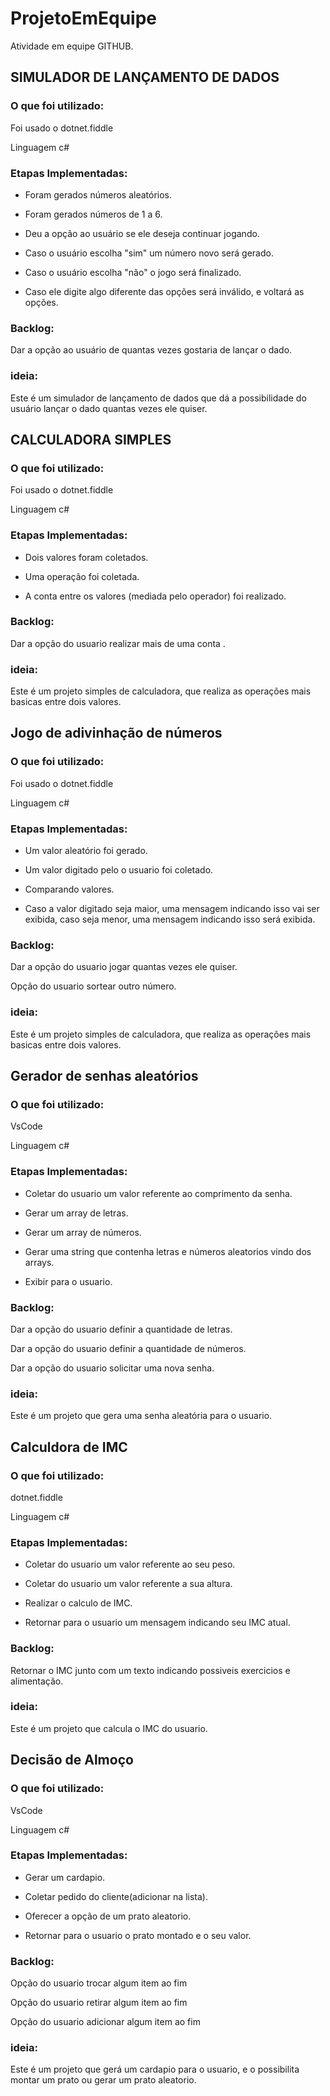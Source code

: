 # ProjetoEmEquipe
Atividade em equipe GITHUB.
## SIMULADOR DE LANÇAMENTO DE DADOS

### O que foi utilizado:

Foi usado o dotnet.fiddle

Linguagem c#

### Etapas Implementadas:

* Foram gerados números aleatórios.

* Foram gerados números de 1 a 6.

* Deu a opção ao usuário se ele deseja continuar jogando.

* Caso o usuário escolha "sim" um número novo será gerado.

* Caso o usuário escolha "não" o jogo será finalizado. 

* Caso ele digite algo diferente das opções será inválido, e voltará as opções.


### Backlog:

Dar a opção ao usuário de quantas vezes gostaria de lançar o dado. 

### ideia:

Este é um simulador de lançamento de dados que dá a possibilidade do usuário lançar o dado quantas vezes ele quiser.  

## CALCULADORA SIMPLES

### O que foi utilizado:

Foi usado o dotnet.fiddle

Linguagem c#

### Etapas Implementadas:

* Dois valores foram coletados.

* Uma operação foi coletada.

* A conta entre os valores (mediada pelo operador) foi realizado.


### Backlog:

Dar a opção do usuario realizar mais de uma conta . 

### ideia:

Este é um projeto simples de calculadora, que realiza as operações mais basicas entre dois valores. 

## Jogo de adivinhação de números

### O que foi utilizado:

Foi usado o dotnet.fiddle

Linguagem c#

### Etapas Implementadas:

* Um valor aleatório foi gerado.

* Um valor digitado pelo o usuario foi coletado.

* Comparando valores.
  
* Caso a valor digitado seja maior, uma mensagem indicando isso vai ser exibida, caso seja menor, uma mensagem indicando isso será exibida.


### Backlog:

Dar a opção do usuario jogar quantas vezes ele quiser.

Opção do usuario sortear outro número.

### ideia:

Este é um projeto simples de calculadora, que realiza as operações mais basicas entre dois valores. 

## Gerador de senhas aleatórios

### O que foi utilizado:

VsCode

Linguagem c#

### Etapas Implementadas:

* Coletar do usuario um valor referente ao comprimento da senha.

* Gerar um array de letras.
  
* Gerar um array de números.

* Gerar uma string que contenha letras e números aleatorios vindo dos arrays.
  
* Exibir para o usuario.


### Backlog:

Dar a opção do usuario definir a quantidade de letras.

Dar a opção do usuario definir a quantidade de números.

Dar a opção do usuario solicitar uma nova senha.

### ideia:

Este é um projeto que gera uma senha aleatória para o usuario. 

## Calculdora de IMC

### O que foi utilizado:

dotnet.fiddle

Linguagem c#

### Etapas Implementadas:

* Coletar do usuario um valor referente ao seu peso.
  
* Coletar do usuario um valor referente a sua altura.

* Realizar o calculo de IMC.
  
* Retornar para o usuario um mensagem indicando seu IMC atual.

### Backlog:

Retornar o IMC junto com um texto indicando possiveis exercicios e alimentação.

### ideia:

Este é um projeto que calcula o IMC do usuario. 

## Decisão de Almoço

### O que foi utilizado:

VsCode

Linguagem c#

### Etapas Implementadas:

* Gerar um cardapio.
  
* Coletar pedido do cliente(adicionar na lista).

* Oferecer a opção de um prato aleatorio.
  
* Retornar para o usuario o prato montado e o seu valor.

### Backlog:

Opção do usuario trocar algum item ao fim 

Opção do usuario retirar algum item ao fim

Opção do usuario adicionar algum item ao fim

### ideia:

Este é um projeto que gerá um cardapio para o usuario, e o possibilita montar um prato ou gerar um prato aleatorio. 



